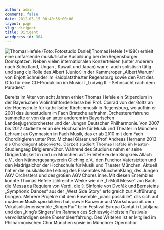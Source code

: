 ```yaml
---
author: admin
comments: false
date: 2012-05-15 08:40:56+00:00
layout: page
slug: dirigent
title: Dirigent
wordpress_id: 304
---
```


![Thomas Hefele (Foto: Fotostudio Daniel)](https://www.agv-muenchen.de/wp-content/uploads/2014/07/10104-13-15-CopyrightFotostudioDaniel.jpg)Thomas Hefele (*1986) erhielt eine umfassende musikalische Ausbildung bei den Regensburger Domspatzen. Neben vielen internationalen Konzertreisen (unter anderem nach Schottland, Ungarn, Kuwait und Japan) war er auch solistisch tätig und sang die Rolle des Albert (Junior) in der Kammeroper „Albert Warum“ von Enjott Schneider im Haidplatztheater Regensburg sowie den Part des Otto für eine CD-Produktion im Musical „Ludwig II. – Sehnsucht nach dem Paradies“.

Bereits im Alter von acht Jahren erhielt Thomas Hefele ein Stipendium in der Bayerischen Violinfrühförderklasse bei Prof. Conrad von der Goltz an der Hochschule für katholische Kirchenmusik in Regensburg, woraufhin er 2001 das Jungstudium im Fach Bratsche aufnahm. Orchestererfahrung sammelte er von da an unter anderem im Bayerischen Landesjugendorchester und der Jungen Deutschen Philharmonie.
Von 2007 bis 2012 studierte er an der Hochschule für Musik und Theater in München Lehramt an Gymnasien im Fach Musik, das er ab 2010 mit dem Fach Chordirigieren unter Prof. Michael Gläser und Prof. Andreas Hermann 2013 als Chordirigent absolvierte. Derzeit studiert Thomas Hefele im Master-Studiengang Dirigieren/Chor.
Während des Studiums nahm er seine Dirigiertätigkeit in und um München auf. Erleitete er den Singkreis Allach e.V., den Männergesangverein Gilching e.V., den Funchor Vaterstetten und den Madrigalchor der Hochschule für Musik und Theater München. Aktuell hat er die musikalische Leitung des Ensembles MünchenKlang, des Jungen AGV Orchesters und des großen AGV Chores inne.
Mit diesen Ensembles konnte Thomas Hefele zahlreiche Werke wie die „h-Moll Messe“ von Bach, die Messa da Requiem von Verdi, die 9. Sinfonie von Dvořák und Bernsteins „Symphonic Dances“ aus der „West Side Story“ erfolgreich zur Aufführung bringen.
Mehrere Projekte mit dem Ensemble „piano possibile“, das sich auf moderne Musik spezialisiert hat, sowie Konzerte und Workshops mit dem Vokalsolistenensemble „SingerPur“ beim Festival Europa Cantat in Ljubljana und den „King’s Singers“ im Rahmen des Schleswig-Holstein Festivals vervollständigen seine Ensembleerfahrung. Des Weiteren ist er Mitglied im Philharmonischen Chor München sowie im Münchner Opernchor.
